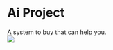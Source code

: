 # Ai Project
A system to buy that can help you.
<br>
<img src="https://img.shields.io/badge/any_text-you_like-white"></img>
